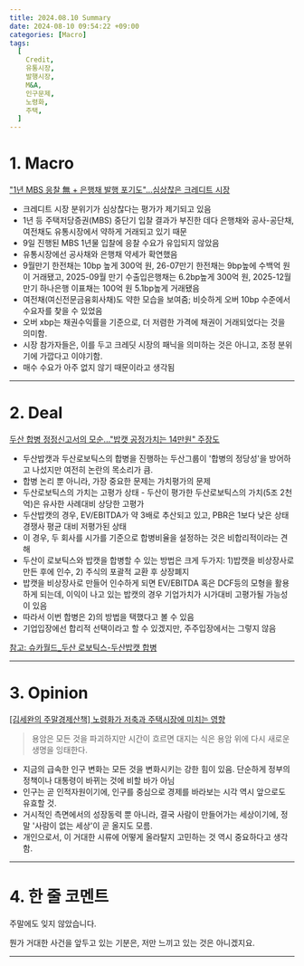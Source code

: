 ```yaml
---
title: 2024.08.10 Summary
date: 2024-08-10 09:54:22 +09:00
categories: [Macro]
tags:
  [
    Credit,
    유통시장,
    발행시장,
    M&A,
    인구문제,
    노령화,
    주택,
  ]
---
```


# 1. Macro

["1년 MBS 응찰 無 + 은행채 발행 포기도"...심상찮은 크레디트 시장](https://news.einfomax.co.kr/news/articleView.html?idxno=4320777)

- 크레디트 시장 분위기가 심상찮다는 평가가 제기되고 있음
- 1년 등 주택저당증권(MBS) 중단기 입찰 결과가 부진한 데다 은행채와 공사-공단채, 여전채도 유통시장에서 약하게 거래되고 있기 때문
- 9일 진행된 MBS 1년물 입찰에 응찰 수요가 유입되지 않았음
- 유통시장에선 공사채와 은행채 약세가 확연했음
- 9월만기 한전채는 10bp 높게 300억 원, 26-07만기 한전채는 9bp높에 수백억 원이 거래됐고, 2025-09월 만기 수출입은행채는 6.2bp높게 300억 원, 2025-12월 만기 하나은행 이표채는 100억 원 5.1bp높게 거래됐음
- 여전채(여신전문금융회사채)도 약한 모습을 보여줌; 비슷하게 오버 10bp 수준에서 수요자를 찾을 수 있었음
- 오버 xbp는 채권수익률을 기준으로, 더 저렴한 가격에 채권이 거래되었다는 것을 의미함.
- 시장 참가자들은, 이를 두고 크레딧 시장의 패닉을 의미하는 것은 아니고, 조정 분위기에 가깝다고 이야기함.
- 매수 수요가 아주 없지 않기 때문이라고 생각됨

---

# 2. Deal

[두산 합병 정정신고서의 모순..."밥캣 공정가치는 14만원" 주장도](https://news.einfomax.co.kr/news/articleView.html?idxno=4320527)

- 두산밥캣과 두산로보틱스의 합병을 진행하는 두산그룹이 '합병의 정당성'을 방어하고 나섰지만 여전히 논란의 목소리가 큼.
- 합병 논리 뿐 아니라, 가장 중요한 문제는 가치평가의 문제
- 두산로보틱스의 가치는 고평가 상태 - 두산이 평가한 두산로보틱스의 가치(5조 2천억)은 유사한 사례대비 상당한 고평가
- 두산밥캣의 경우, EV/EBITDA가 약 3배로 추산되고 있고, PBR은 1보다 낮은 상태 경쟁사 평균 대비 저평가된 상태
- 이 경우, 두 회사를 시가를 기준으로 합병비율을 설정하는 것은 비합리적이라는 견해
- 두산이 로보틱스와 밥캣을 합병할 수 있는 방법은 크게 두가지: 1)밥캣을 비상장사로 만든 후에 인수, 2) 주식의 포괄적 교환 후 상장폐지
- 밥캣을 비상장사로 만들어 인수하게 되면 EV/EBITDA 혹은 DCF등의 모형을 활용하게 되는데, 이익이 나고 있는 밥캣의 경우 기업가치가 시가대비 고평가될 가능성이 있음
- 따라서 이번 합병은 2)의 방법을 택했다고 볼 수 있음
- 기업입장에선 합리적 선택이라고 할 수 있겠지만, 주주입장에서는 그렇지 않음

[참고: 슈카월드_두산 로보틱스-두산밥캣 합병](https://youtu.be/DSVQJjj6q6w?si=H5WilFhL2n1m3iyK)


---

# 3. Opinion

[[김세완의 주말경제산책] 노령화가 저축과 주택시장에 미치는 영향](https://www.mk.co.kr/news/contributors/11089278)

> 용암은 모든 것을 파괴하지만 시간이 흐르면 대지는 식은 용암 위에 다시 새로운 생명을 잉태한다.

- 지금의 급속한 인구 변화는 모든 것을 변화시키는 강한 힘이 있음. 단순하게 정부의 정책이나 대통령이 바뀌는 것에 비할 바가 아님
- 인구는 곧 인적자원이기에, 인구를 중심으로 경제를 바라보는 시각 역시 앞으로도 유효할 것.
- 거시적인 측면에서의 성장동력 뿐 아니라, 결국 사람이 만들어가는 세상이기에, 정말 '사람이 없는 세상'이 곧 올지도 모름.
- 개인으로서, 이 거대한 시류에 어떻게 올라탈지 고민하는 것 역시 중요하다고 생각함.

---

# 4. 한 줄 코멘트

주말에도 잊지 않았습니다.

뭔가 거대한 사건을 앞두고 있는 기분은, 저만 느끼고 있는 것은 아니겠지요.

---